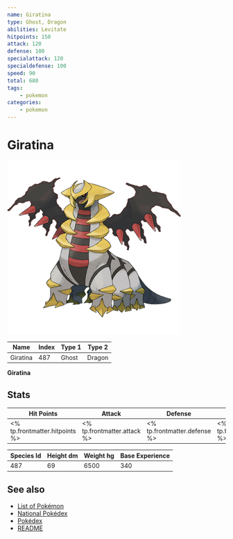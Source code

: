 ```yaml
---
name: Giratina
type: Ghost, Dragon
abilities: Levitate
hitpoints: 150
attack: 120
defense: 100
specialattack: 120
specialdefense: 100
speed: 90
total: 680
tags:
    - pokemon
categories:
    - pokemon
---
```


# Giratina


![Giratina](images/487.png)

| **Name** | **Index** | **Type 1** | **Type 2** |
|----|----|----|----|
| Giratina | 487 | Ghost | Dragon  |

**Giratina** 


## Stats

| **Hit Points** | **Attack** | **Defense** | **Special Attack** | **Special Defense** | **Speed** | **Total** |
|----------------|------------|-------------|--------------------|---------------------|-----------|-----------|
| <% tp.frontmatter.hitpoints %> | <% tp.frontmatter.attack %> | <% tp.frontmatter.defense %> | <% tp.frontmatter.specialattack %> | <% tp.frontmatter.specialdefense %> | <% tp.frontmatter.speed %> | <% tp.frontmatter.total %> |


| **Species Id** | **Height dm** | **Weight hg** | **Base Experience** |
|----------------|------------|------------|---------------------|
| 487 | 69 | 6500 | 340 |

## See also

- [List of Pokémon](../pokemon.md)
- [National Pokédex](../national_pokedex.md)
- [Pokédex](../pokedex.md)
- [README](../README.md)
